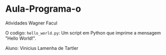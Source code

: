 # Aula-Programa-o
Atividades Wagner Facul

O codigo:
`hello_world.py`: Um script em Python que imprime a mensagem "Hello World!".

Aluno: Vinicius Lamenha de Tartler
